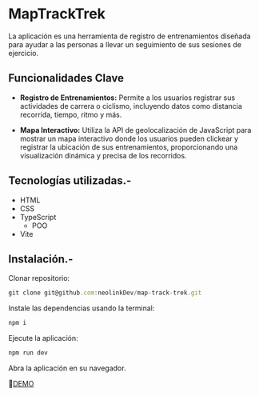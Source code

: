 

# MapTrackTrek

La aplicación es una herramienta de registro de entrenamientos diseñada para ayudar a las personas a llevar un seguimiento de sus sesiones de ejercicio. 

## Funcionalidades Clave
* __Registro de Entrenamientos:__ Permite a los usuarios registrar sus actividades de carrera o ciclismo, incluyendo datos como distancia recorrida, tiempo, ritmo y más.

* __Mapa Interactivo:__  Utiliza la API de geolocalización de JavaScript para mostrar un mapa interactivo donde los usuarios pueden clickear y registrar la ubicación de sus entrenamientos, proporcionando una visualización dinámica y precisa de los recorridos.

## Tecnologías utilizadas.-
* HTML
* CSS
* TypeScript
  - POO
* Vite

## Instalación.-
Clonar repositorio:
```js
git clone git@github.com:neolinkDev/map-track-trek.git
```
Instale las dependencias usando la terminal:
```js
npm i
```

Ejecute la aplicación:
```js
npm run dev
```

Abra la aplicación en su navegador.

🔗[DEMO](https://maptracktrek.netlify.app/)



